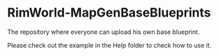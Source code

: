 # RimWorld-MapGenBaseBlueprints
The repository where everyone can upload his own base blueprint.

Please check out the example in the Help folder to check how to use it.
